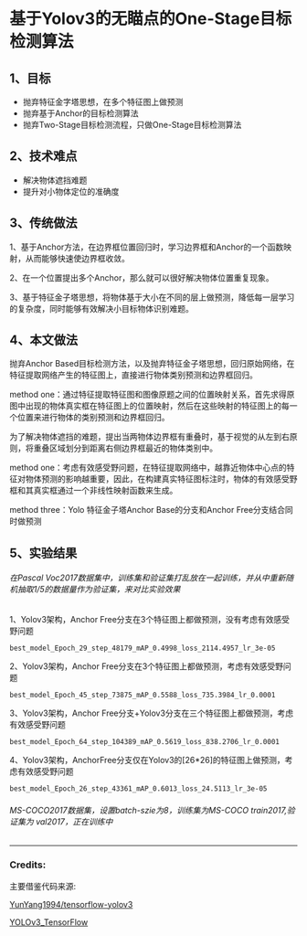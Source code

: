 # 基于Yolov3的无瞄点的One-Stage目标检测算法

## 1、目标

- 抛弃特征金字塔思想，在多个特征图上做预测
- 抛弃基于Anchor的目标检测算法
- 抛弃Two-Stage目标检测流程，只做One-Stage目标检测算法

## 2、技术难点

- 解决物体遮挡难题
- 提升对小物体定位的准确度

## 3、传统做法

1、基于Anchor方法，在边界框位置回归时，学习边界框和Anchor的一个函数映射，从而能够快速使边界框收敛。

2、在一个位置提出多个Anchor，那么就可以很好解决物体位置重复现象。

3、基于特征金子塔思想，将物体基于大小在不同的层上做预测，降低每一层学习的复杂度，同时能够有效解决小目标物体识别难题。

## 4、本文做法

抛弃Anchor Based目标检测方法，以及抛弃特征金子塔思想，回归原始网络，在特征提取网络产生的特征图上，直接进行物体类别预测和边界框回归。

method one：通过特征提取特征图和图像原题之间的位置映射关系，首先求得原图中出现的物体真实框在特征图上的位置映射，然后在这些映射的特征图上的每一个位置来进行物体的类别预测和边界框回归。

为了解决物体遮挡的难题，提出当两物体边界框有重叠时，基于视觉的从左到右原则，将重叠区域划分到距离右侧边界框最近的物体类别中。

method one：考虑有效感受野问题，在特征提取网络中，越靠近物体中心点的特征对物体预测的影响越重要，因此，在构建真实特征图标注时，物体的有效感受野框和其真实框通过一个非线性映射函数来生成。

method three：Yolo 特征金子塔Anchor Base的分支和Anchor Free分支结合同时做预测

## 5、实验结果

###### 在Pascal Voc2017数据集中，训练集和验证集打乱放在一起训练，并从中重新随机抽取1/5的数据量作为验证集，来对比实验效果

1、Yolov3架构，Anchor Free分支在3个特征图上都做预测，没有考虑有效感受野问题

`best_model_Epoch_29_step_48179_mAP_0.4998_loss_2114.4957_lr_3e-05`

2、Yolov3架构，Anchor Free分支在3个特征图上都做预测，考虑有效感受野问题

`best_model_Epoch_45_step_73875_mAP_0.5588_loss_735.3984_lr_0.0001`

3、Yolov3架构，Anchor Free分支+Yolov3分支在三个特征图上都做预测，考虑有效感受野问题

`best_model_Epoch_64_step_104389_mAP_0.5619_loss_838.2706_lr_0.0001`

4、Yolov3架构，AnchorFree分支仅在Yolov3的[26*26]的特征图上做预测，考虑有效感受野问题

`best_model_Epoch_26_step_43361_mAP_0.6013_loss_24.5113_lr_3e-05`

###### MS-COCO2017数据集，设置batch-szie为8，训练集为MS-COCO train2017,验证集为 val2017，正在训练中

------



### Credits:

主要借鉴代码来源:

[YunYang1994/tensorflow-yolov3](https://github.com/YunYang1994/tensorflow-yolov3)

[YOLOv3_TensorFlow](https://github.com/wizyoung/YOLOv3_TensorFlow)